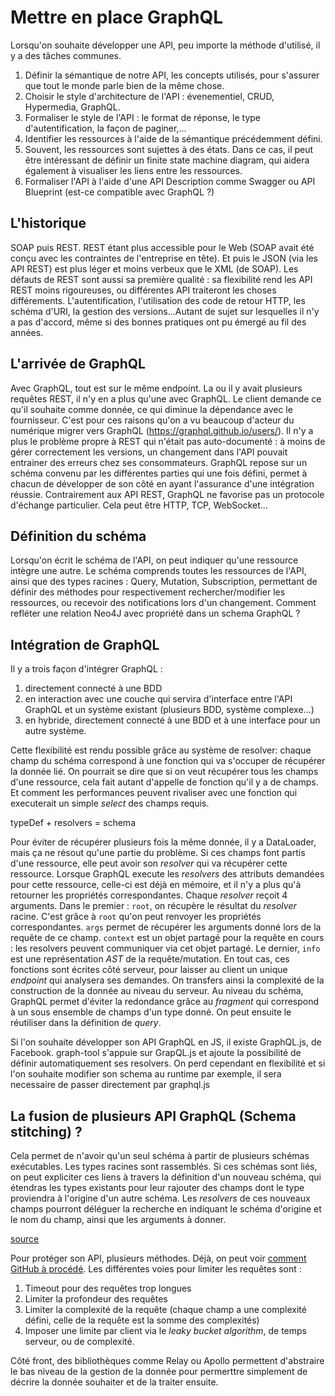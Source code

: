 # Mettre en place GraphQL

Lorsqu'on souhaite développer une API, peu importe la méthode d'utilisé, il y a des tâches communes.
1. Définir la sémantique de notre API, les concepts utilisés, pour s'assurer que tout le monde parle bien de la même chose.
1. Choisir le style d'architecture de l'API : évenementiel, CRUD, Hypermedia, GraphQL.
1. Formaliser le style de l'API : le format de réponse, le type d'autentification, la façon de paginer,...
1. Identifier les ressources à l'aide de la sémantique précédemment défini.
1. Souvent, les ressources sont sujettes à des états. Dans ce cas, il peut être intéressant de définir un finite state machine diagram, qui aidera également à visualiser les liens entre les ressources.
1. Formaliser l'API à l'aide d'une API Description comme Swagger ou API Blueprint (est-ce compatible avec GraphQL ?)

## L'historique

SOAP puis REST. REST étant plus accessible pour le Web (SOAP avait été conçu avec les contraintes de l'entreprise en tête). Et puis le JSON (via les API REST) est plus léger et moins verbeux que le XML (de SOAP). Les défauts de REST sont aussi sa première qualité : sa flexibilité rend les API REST moins rigoureuses, ou différentes API traiteront les choses différements. L'autentification, l'utilisation des code de retour HTTP, les schéma d'URI, la gestion des versions...Autant de sujet sur lesquelles il n'y a pas d'accord, même si des bonnes pratiques ont pu émergé au fil des années.

## L'arrivée de GraphQL

Avec GraphQL, tout est sur le même endpoint. La ou il y avait plusieurs requêtes REST, il n'y en a plus qu'une avec GraphQL. Le client demande ce qu'il souhaite comme donnée, ce qui diminue la dépendance avec le fournisseur. C'est pour ces raisons qu'on a vu beaucoup d'acteur du numérique migrer vers GraphQL (https://graphql.github.io/users/). Il n'y a plus le problème propre à REST qui n'était pas auto-documenté : à moins de gérer correctement les versions, un changement dans l'API pouvait entrainer des erreurs chez ses consommateurs. GraphQL repose sur un schéma convenu par les différentes parties qui une fois défini, permet à chacun de développer de son côté en ayant l'assurance d'une intégration réussie. Contrairement aux API REST, GraphQL ne favorise pas un protocole d'échange particulier. Cela peut être HTTP, TCP, WebSocket...

## Définition du schéma

Lorsqu'on écrit le schéma de l'API, on peut indiquer qu'une ressource intègre une autre. Le schéma comprends toutes les ressources de l'API, ainsi que des types racines : Query, Mutation, Subscription, permettant de définir des méthodes pour respectivement rechercher/modifier les ressources, ou recevoir des notifications lors d'un changement.
Comment refléter une relation Neo4J avec propriété dans un schema GraphQL ?

## Intégration de GraphQL

Il y a trois façon d'intégrer GraphQL :
1. directement connecté à une BDD
1. en interaction avec une couche qui servira d'interface entre l'API GraphQL et un système existant (plusieurs BDD, système complexe...)
1. en hybride, directement connecté à une BDD et à une interface pour un autre système.

Cette flexibilité est rendu possible grâce au système de resolver: chaque champ du schéma correspond à une fonction qui va s'occuper de récupérer la donnée lié. On pourrait se dire que si on veut récupérer tous les champs d'une ressource, cela fait autant d'appelle de fonction qu'il y a de champs. Et comment les performances peuvent rivaliser avec une fonction qui executerait un simple _select_ des champs requis.

typeDef + resolvers = schema

Pour éviter de récupérer plusieurs fois la même donnée, il y a DataLoader, mais ça ne résout qu'une partie du problème.
Si ces champs font partis d'une ressource, elle peut avoir son _resolver_ qui va récupérer cette ressource. Lorsque GraphQL execute les _resolvers_ des attributs demandées pour cette ressource, celle-ci est déjà en mémoire, et il n'y a plus qu'à retourner les propriétés correspondantes. Chaque _resolver_ reçoit 4 arguments. Dans le premier : `root`, on récupère le résultat du _resolver_ racine. C'est grâce à `root` qu'on peut renvoyer les propriétés correspondantes. `args` permet de récupérer les arguments donné lors de la requête de ce champ. `context` est un objet partagé pour la requête en cours : les resolvers peuvent communiquer via cet objet partagé. Le dernier, `info` est une représentation _AST_ de la requête/mutation.
En tout cas, ces fonctions sont écrites côté serveur, pour laisser au client un unique _endpoint_ qui analysera ses demandes. On transfers ainsi la complexité de la construction de la donnée au niveau du serveur.
Au niveau du schéma, GraphQL permet d'éviter la redondance grâce au _fragment_ qui correspond à un sous ensemble de champs d'un type donné. On peut ensuite le réutiliser dans la définition de _query_.

Si l'on souhaite développer son API GraphQL en JS, il existe GraphQL.js, de Facebook. graph-tool s'appuie sur GrapQL.js et ajoute la possibilité de définir automatiquement ses resolvers. On perd cependant en flexibilité et si l'on souhaite modifier son schema au runtime par exemple, il sera necessaire de passer directement par graphql.js

## La fusion de plusieurs API GraphQL (Schema stitching) ?

Cela permet de n'avoir qu'un seul schéma à partir de plusieurs schémas exécutables. Les types racines sont rassemblés. Si ces schémas sont liés, on peut expliciter ces liens à travers la définition d'un nouveau schéma, qui étendras les types existants pour leur rajouter des champs dont le type proviendra à l'origine d'un autre schéma. Les _resolvers_ de ces nouveaux champs pourront déléguer la recherche en indiquant le schéma d'origine et le nom du champ, ainsi que les arguments à donner.

[source](https://www.apollographql.com/docs/graphql-tools/schema-stitching.html)

Pour protéger son API, plusieurs méthodes. Déjà, on peut voir [comment GitHub à procédé](https://developer.github.com/v4/guides/resource-limitations/).
Les différentes voies pour limiter les requêtes sont :
1. Timeout pour des requêtes trop longues
1. Limiter la profondeur des requêtes
1. Limiter la complexité de la requête (chaque champ a une complexité défini, celle de la requête est la somme des complexités)
1. Imposer une limite par client via le _leaky bucket algorithm_, de temps serveur, ou de complexité.

Côté front, des bibliothèques comme Relay ou Apollo permettent d'abstraire le bas niveau de la gestion de la donnée pour permerttre simplement de décrire la donnée souhaiter et de la traiter ensuite.
